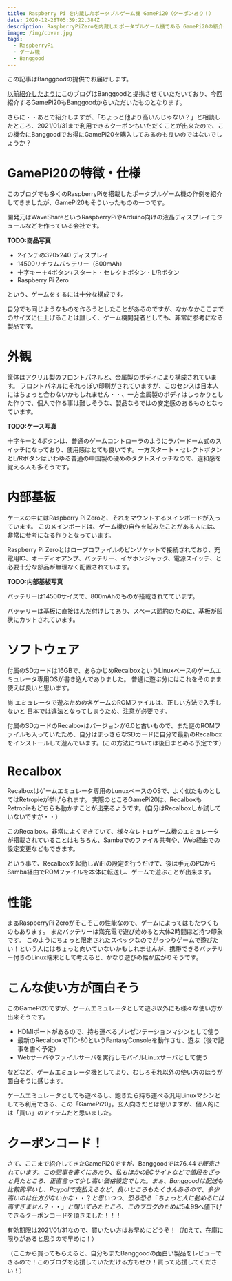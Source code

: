 ```yaml
---
title: Raspberry Pi を内蔵したポータブルゲーム機 GamePi20（クーポンあり！）
date: 2020-12-28T05:39:22.384Z
description: RaspberryPiZeroを内蔵したポータブルゲーム機である GamePi20の紹介と、お得に購入できるクーポンの紹介です。
image: /img/cover.jpg
tags:
  - RaspberryPi
  - ゲーム機
  - Banggood
---
```

この記事はBanggoodの提供でお届けします。

[以前紹介したように](..//post/%E4%B8%AD%E5%9B%BDec%E3%82%B5%E3%82%A4%E3%83%88banggood/)このブログはBanggoodと提携させていただいており、今回紹介するGamePi20もBanggoodからいただいたものとなります。

さらに・・あとで紹介しますが、「ちょっと他より高いんじゃない？」と相談したところ、2021/01/31まで利用できるクーポンもいただくことが出来たので、この機会にBanggoodでお得にGamePi20を購入してみるのも良いのではないでしょうか？

# GamePi20の特徴・仕様

このブログでも多くのRaspberryPiを搭載したポータブルゲーム機の作例を紹介してきましたが、GamePi20もそういったものの一つです。

開発元はWaveShareというRaspberryPiやArduino向けの液晶ディスプレイモジュールなどを作っている会社です。

**TODO:商品写真**

- 2インチの320x240 ディスプレイ
- 14500リチウムバッテリー（800mAh）
- 十字キー＋4ボタン+スタート・セレクトボタン・L/Rボタン
- Raspberry Pi Zero

という、ゲームをするには十分な構成です。

自分でも同じようなものを作ろうとしたことがあるのですが、なかなかここまでのサイズに仕上げることは難しく、ゲーム機開発者としても、非常に参考になる製品です。

# 外観

筐体はアクリル製のフロントパネルと、金属製のボディにより構成されています。
フロントパネルにそれっぽい印刷がされていますが、このセンスは日本人にはちょっと合わないかもしれません・・、一方金属製のボディはしっかりとした作りで、個人で作る事は難しそうな、製品ならではの安定感のあるものとなっています。

**TODO:ケース写真**


十字キーと4ボタンは、普通のゲームコントローラのようにラバードーム式のスイッチになっており、使用感はとても良いです。一方スタート・セレクトボタンとL/Rボタンはいわゆる普通の中国製の硬めのタクトスイッチなので、違和感を覚える人も多そうです。

# 内部基板

ケースの中にはRaspberry Pi Zeroと、それをマウントするメインボードが入っています。
このメインボードは、ゲーム機の自作を試みたことがある人には、非常に参考になる作りとなっています。

Raspberry Pi Zeroとはロープロファイルのピンソケットで接続されており、充電用IC、オーディオアンプ、バッテリー、イヤホンジャック、電源スイッチ、と必要十分な部品が無理なく配置されています。

**TODO:内部基板写真**

バッテリーは14500サイズで、800mAhのものが搭載されてています。

バッテリーは基板に直接はんだ付けしてあり、スペース節約のために、基板が凹状にカットされています。

# ソフトウェア

付属のSDカードは16GBで、あらかじめRecalboxというLinuxベースのゲームエミュレータ専用OSが書き込んでありました。
普通に遊ぶ分にはこれをそのまま使えば良いと思います。

尚 エミュレータで遊ぶための各ゲームのROMファイルは、正しい方法で入手しないと 日本では違法となってしまうため、注意が必要です。

付属のSDカードのRecalboxはバージョンが6.0と古いもので、また謎のROMファイルも入っていたため、自分はまっさらなSDカードに自分で最新のRecalboxをインストールして遊んでいます。(この方法については後日まとめる予定です）

# Recalbox

Recalboxはゲームエミュレータ専用のLunuxベースのOSで、よく似たものとしてはRetropieが挙げられます。
実際のところGamePi20は、RecalboxもRetropieもどちらも動かすことが出来るようです。(自分はRecalboxしか試していないですが・・）

このRecalbox。非常によくできていて、様々なレトロゲーム機のエミュレータが搭載されていることはもちろん、Sambaでのファイル共有や、Web経由での設定変更などもできます。

という事で、Recalboxを起動しWiFiの設定を行うだけで、後は手元のPCからSamba経由でROMファイルを本体に転送し、ゲームで遊ぶことが出来ます。

# 性能

まぁRaspberryPi Zeroがそこそこの性能なので、ゲームによってはもたつくものもあります。
またバッテリーは満充電で遊び始めると大体2時間ほど持つ印象です。
このようにちょっと限定されたスペックなのでがっつりゲームで遊びたい！という人にはちょっと向いていないかもしれませんが、携帯できるバッテリー付きのLinux端末として考えると、かなり遊びの幅が広がりそうです。

# こんな使い方が面白そう

このGamePi20ですが、ゲームエミュレータとして遊ぶ以外にも様々な使い方が出来そうです。

- HDMIポートがあるので、持ち運べるプレゼンテーションマシンとして使う
- 最新のRecalboxでTIC-80というFantasyConsoleを動作させ、遊ぶ（後で記事を書く予定）
- Webサーバやファイルサーバを実行しモバイルLinuxサーバとして使う

などなど、ゲームエミュレータ機としてより、むしろそれ以外の使い方のほうが面白そうに感じます。

ゲームエミュレータとしても遊べるし、飽きたら持ち運べる汎用Linuxマシンとしても利用できる、この「GamePi20」。玄人向きだとは思いますが、個人的には「買い」のアイテムだと思いました。

# クーポンコード！

さて、ここまで紹介してきたGamePi20ですが、Banggoodでは$76.44で販売されています。この記事を書くにあたり、私もほかのECサイトなどで値段をざっと見たところ、正直言って少し高い価格設定でした。
まぁ、Banggoodは配送も比較的早いし、Paypalで支払えるなど、良いところもたくさんあるので、多少高いのは仕方がないかな・・？と思いつつ、恐る恐る「ちょっと人に勧めるには高すぎません？・・」と聞いてみたところ、このブログのために$54.99へ値下げできるクーポンコードを頂きました！！！

有効期限は2021/01/31なので、買いたい方はお早めにどうぞ！（加えて、在庫に限りがあると思うので早めに！）

（ここから買ってもらえると、自分もまたBanggoodの面白い製品をレビューできるので！このブログを応援していただける方もぜひ！買って応援してください！）
